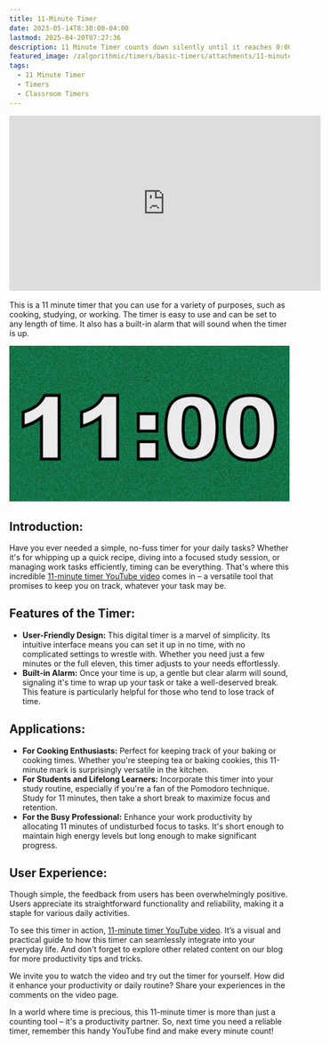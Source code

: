 ```yaml
---
title: 11-Minute Timer
date: 2023-05-14T8:30:00-04:00
lastmod: 2025-04-20T07:27:36
description: 11 Minute Timer counts down silently until it reaches 0:00 and then makes a sound to show time is up
featured_image: /zalgorithmic/timers/basic-timers/attachments/11-minute-timer.jpg
tags:
  - 11 Minute Timer
  - Timers
  - Classroom Timers
---
```


<div class="iframe-16-9-container">
<iframe class="youTubeIframe" width="560" height="315" src="https://www.youtube.com/embed/K-ZCt6lVRAQ" title="YouTube video player" frameborder="0" allow="accelerometer; autoplay; clipboard-write; encrypted-media; gyroscope; picture-in-picture; web-share" allowfullscreen></iframe>
</div>

This is a 11 minute timer that you can use for a variety of purposes, such as cooking, studying, or working. The timer is easy to use and can be set to any length of time. It also has a built-in alarm that will sound when the timer is up.

[![11 Minute Timer](./attachments/11-minute-timer.jpg)](https://youtu.be/K-ZCt6lVRAQ)

## Introduction:

Have you ever needed a simple, no-fuss timer for your daily tasks? Whether it's for whipping up a quick recipe, diving into a focused study session, or managing work tasks efficiently, timing can be everything. That's where this incredible [11-minute timer YouTube video](https://youtu.be/K-ZCt6lVRAQ) comes in – a versatile tool that promises to keep you on track, whatever your task may be.

## Features of the Timer:

- **User-Friendly Design:** This digital timer is a marvel of simplicity. Its intuitive interface means you can set it up in no time, with no complicated settings to wrestle with. Whether you need just a few minutes or the full eleven, this timer adjusts to your needs effortlessly.
- **Built-in Alarm:** Once your time is up, a gentle but clear alarm will sound, signaling it's time to wrap up your task or take a well-deserved break. This feature is particularly helpful for those who tend to lose track of time.

## Applications:

- **For Cooking Enthusiasts:** Perfect for keeping track of your baking or cooking times. Whether you're steeping tea or baking cookies, this 11-minute mark is surprisingly versatile in the kitchen.
- **For Students and Lifelong Learners:** Incorporate this timer into your study routine, especially if you're a fan of the Pomodoro technique. Study for 11 minutes, then take a short break to maximize focus and retention.
- **For the Busy Professional:** Enhance your work productivity by allocating 11 minutes of undisturbed focus to tasks. It's short enough to maintain high energy levels but long enough to make significant progress.

## User Experience:

Though simple, the feedback from users has been overwhelmingly positive. Users appreciate its straightforward functionality and reliability, making it a staple for various daily activities.

To see this timer in action, [11-minute timer YouTube video](https://youtu.be/K-ZCt6lVRAQ). It’s a visual and practical guide to how this timer can seamlessly integrate into your everyday life. And don't forget to explore other related content on our blog for more productivity tips and tricks.

We invite you to watch the video and try out the timer for yourself. How did it enhance your productivity or daily routine? Share your experiences in the comments on the video page.

In a world where time is precious, this 11-minute timer is more than just a counting tool – it's a productivity partner. So, next time you need a reliable timer, remember this handy YouTube find and make every minute count!

